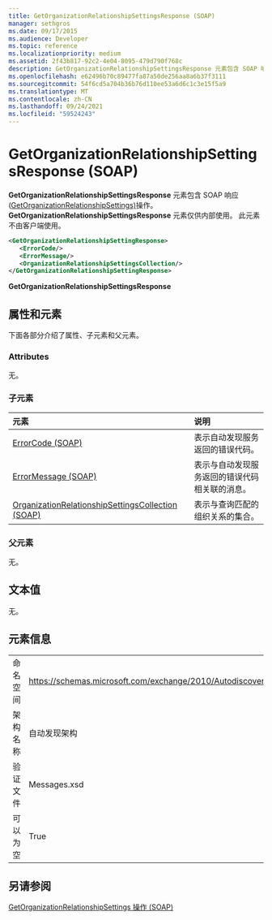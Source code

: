 ```yaml
---
title: GetOrganizationRelationshipSettingsResponse (SOAP)
manager: sethgros
ms.date: 09/17/2015
ms.audience: Developer
ms.topic: reference
ms.localizationpriority: medium
ms.assetid: 2f43b817-92c2-4e04-8095-479d790f768c
description: GetOrganizationRelationshipSettingsResponse 元素包含 SOAP 响应 (GetOrganizationRelationshipSettings) 操作。 GetOrganizationRelationshipSettingsResponse 元素仅供内部使用。 此元素不由客户端使用。
ms.openlocfilehash: e62496b70c89477fa87a50de256aa8a6b37f3111
ms.sourcegitcommit: 54f6cd5a704b36b76d110ee53a6d6c1c3e15f5a9
ms.translationtype: MT
ms.contentlocale: zh-CN
ms.lasthandoff: 09/24/2021
ms.locfileid: "59524243"
---
```

# <a name="getorganizationrelationshipsettingsresponse-soap"></a>GetOrganizationRelationshipSettingsResponse (SOAP)

**GetOrganizationRelationshipSettingsResponse** 元素包含 SOAP 响应 ([GetOrganizationRelationshipSettings)](getorganizationrelationshipsettings-operation-soap.md)操作。 **GetOrganizationRelationshipSettingsResponse** 元素仅供内部使用。 此元素不由客户端使用。 
  
```XML
<GetOrganizationRelationshipSettingResponse>
   <ErrorCode/>
   <ErrorMessage/>
   <OrganizationRelationshipSettingsCollection/>
</GetOrganizationRelationshipSettingResponse>
```

 **GetOrganizationRelationshipSettingsResponse**
## <a name="attributes-and-elements"></a>属性和元素

下面各部分介绍了属性、子元素和父元素。
  
### <a name="attributes"></a>Attributes

无。
  
### <a name="child-elements"></a>子元素

|**元素**|**说明**|
|:-----|:-----|
|[ErrorCode (SOAP)](errorcode-soap.md) <br/> |表示自动发现服务返回的错误代码。  <br/> |
|[ErrorMessage (SOAP)](errormessage-soap.md) <br/> |表示与自动发现服务返回的错误代码相关联的消息。  <br/> |
|[OrganizationRelationshipSettingsCollection (SOAP)](organizationrelationshipsettingscollection-soap.md) <br/> |表示与查询匹配的组织关系的集合。  <br/> |
   
### <a name="parent-elements"></a>父元素

无。
  
## <a name="text-value"></a>文本值

无。
  
## <a name="element-information"></a>元素信息

|||
|:-----|:-----|
|命名空间  <br/> |https://schemas.microsoft.com/exchange/2010/Autodiscover  <br/> |
|架构名称  <br/> |自动发现架构  <br/> |
|验证文件  <br/> |Messages.xsd  <br/> |
|可以为空  <br/> |True  <br/> |
   
## <a name="see-also"></a>另请参阅



[GetOrganizationRelationshipSettings 操作 (SOAP)](getorganizationrelationshipsettings-operation-soap.md)

